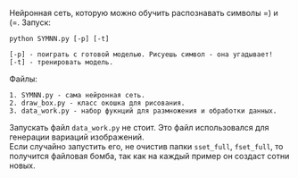 Нейронная сеть, которую можно обучить распознавать символы =) и (=.
Запуск:
```
python SYMNN.py [-p] [-t]
```
```
[-p] - поиграть с готовой моделью. Рисуешь символ - она угадывает!
[-t] - тренировать модель.
```

Файлы:<br>
```
1. SYMNN.py - сама нейронная сеть.
2. draw_box.py - класс окошка для рисования.
3. data_work.py - набор фукнций для размножения и обработки данных.
```
Запускать файл `data_work.py` не стоит. Это файл использовался для генерации вариаций изображений.<br>
Если случайно запустить его, не очистив папки `sset_full`, `fset_full`, то получится файловая бомба, так как на каждый пример он создаст сотни новых.
